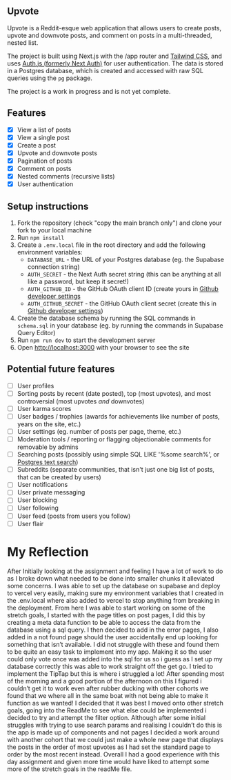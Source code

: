 ## Upvote

Upvote is a Reddit-esque web application that allows users to create posts, upvote and downvote posts, and comment on posts in a multi-threaded, nested list.

The project is built using Next.js with the /app router and [Tailwind CSS](https://tailwindcss.com/), and uses [Auth.js (formerly Next Auth)](https://authjs.dev/) for user authentication. The data is stored in a Postgres database, which is created and accessed with raw SQL queries using the `pg` package.

The project is a work in progress and is not yet complete.

## Features

- [x] View a list of posts
- [x] View a single post
- [x] Create a post
- [x] Upvote and downvote posts
- [x] Pagination of posts
- [x] Comment on posts
- [x] Nested comments (recursive lists)
- [x] User authentication

## Setup instructions

1. Fork the repository (check "copy the main branch only") and clone your fork to your local machine
2. Run `npm install`
3. Create a `.env.local` file in the root directory and add the following environment variables:
   - `DATABASE_URL` - the URL of your Postgres database (eg. the Supabase connection string)
   - `AUTH_SECRET` - the Next Auth secret string (this can be anything at all like a password, but keep it secret!)
   - `AUTH_GITHUB_ID` - the GitHub OAuth client ID (create yours in [Github developer settings](https://github.com/settings/developers)
   - `AUTH_GITHUB_SECRET` - the GitHub OAuth client secret (create this in [Github developer settings](https://github.com/settings/developers))
4. Create the database schema by running the SQL commands in `schema.sql` in your database (eg. by running the commands in Supabase Query Editor)
5. Run `npm run dev` to start the development server
6. Open [http://localhost:3000](http://localhost:3000) with your browser to see the site

## Potential future features

- [ ] User profiles
- [ ] Sorting posts by recent (date posted), top (most upvotes), and most controversial (most upvotes _and_ downvotes)
- [ ] User karma scores
- [ ] User badges / trophies (awards for achievements like number of posts, years on the site, etc.)
- [ ] User settings (eg. number of posts per page, theme, etc.)
- [ ] Moderation tools / reporting or flagging objectionable comments for removable by admins
- [ ] Searching posts (possibly using simple SQL LIKE '%some search%', or [Postgres text search](https://www.crunchydata.com/blog/postgres-full-text-search-a-search-engine-in-a-database))
- [ ] Subreddits (separate communities, that isn't just one big list of posts, that can be created by users)
- [ ] User notifications
- [ ] User private messaging
- [ ] User blocking
- [ ] User following
- [ ] User feed (posts from users you follow)
- [ ] User flair

# My Reflection

After Initially looking at the assignment and feeling I have a lot of work to do as I broke down what needed to be done into smaller chunks it alleviated some concerns. I was able to set up the database on supabase and deploy to vercel very easily, making sure my environment variables that I created in the .env.local where also added to vercel to stop anything from breaking in the deployment. From here I was able to start working on some of the stretch goals, I started with the page titles on post pages, I did this by creating a meta data function to be able to access the data from the database using a sql query.
I then decided to add in the error pages, I also added in a not found page should the user accidentally end up looking for something that isn’t available. I did not struggle with these and found them to be quite an easy task to implement into my app.
Making it so the user could only vote once was added into the sql for us so i guess as I set up my database correctly this was able to work straight off the get go.
I tried to implement the TipTap but this is where i struggled a lot! After spending most of the morning and a good portion of the afternoon on this I figured i couldn’t get it to work even after rubber ducking with other cohorts we found that we where all in the same boat with not being able to make it function as we wanted!
I decided that it was best I moved onto other stretch goals, going into the ReadMe to see what else could be implemented i decided to try and attempt the filter option. Although after some initial struggles with trying to use search params and realising I couldn’t do this is the app is made up of components and not pages I decided a work around with another cohort that we could just make a whole new page that displays the posts in the order of most upvotes as I had set the standard page to order by the most recent instead.
Overall I had a good experience with this day assignment and given more time would have liked to attempt some more of the stretch goals in the readMe file.
